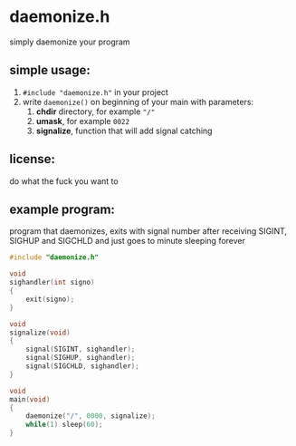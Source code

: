 # daemonize.h
simply daemonize your program

## simple usage:
1. `#include "daemonize.h"` in your project
2. write `daemonize()` on beginning of your main with parameters:
    1. **chdir** directory, for example `"/"`
    2. **umask**, for example `0022`
    3. **signalize**, function that will add signal catching

## license:
do what the fuck you want to

## example program:
program that daemonizes, exits with signal number after receiving SIGINT, SIGHUP and SIGCHLD and just goes to minute sleeping forever
```c
#include "daemonize.h"

void
sighandler(int signo)
{
	exit(signo);
}

void
signalize(void)
{
	signal(SIGINT, sighandler);
	signal(SIGHUP, sighandler);
	signal(SIGCHLD, sighandler);
}

void
main(void)
{
	daemonize("/", 0000, signalize);
	while(1) sleep(60);
}
```
